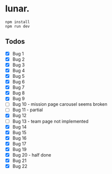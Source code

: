 # lunar.

```
npm install
npm run dev
```

## Todos

- [x] Bug 1
- [x] Bug 2
- [x] Bug 3
- [x] Bug 4
- [x] Bug 5
- [x] Bug 6
- [x] Bug 7
- [x] Bug 8
- [x] Bug 9
- [ ] Bug 10 - mission page carousel seems broken
- [ ] Bug 11 - partial
- [x] Bug 12
- [ ] Bug 13 - team page not implemented
- [x] Bug 14
- [x] Bug 15
- [x] Bug 16
- [x] Bug 17
- [x] Bug 19
- [x] Bug 20 - half done
- [x] Bug 21
- [x] Bug 22

